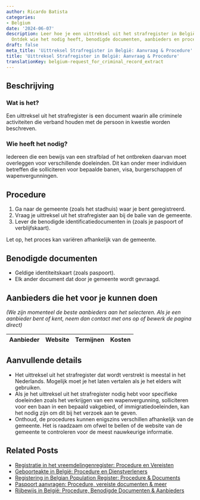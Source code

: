 ```yaml
---
author: Ricardo Batista
categories:
- Belgium
date: '2024-06-07'
description: Leer hoe je een uittreksel uit het strafregister in België kunt aanvragen.
  Ontdek wie het nodig heeft, benodigde documenten, aanbieders en procedure details.
draft: false
meta_title: 'Uittreksel Strafregister in België: Aanvraag & Procedure'
title: 'Uittreksel Strafregister in België: Aanvraag & Procedure'
translationKey: belgium-request_for_criminal_record_extract
---
```



## Beschrijving
### Wat is het?
Een uittreksel uit het strafregister is een document waarin alle criminele activiteiten die verband houden met de persoon in kwestie worden beschreven.

### Wie heeft het nodig?
Iedereen die een bewijs van een strafblad of het ontbreken daarvan moet overleggen voor verschillende doeleinden. Dit kan onder meer individuen betreffen die solliciteren voor bepaalde banen, visa, burgerschappen of wapenvergunningen.

## Procedure

1. Ga naar de gemeente (zoals het stadhuis) waar je bent geregistreerd.
2. Vraag je uittreksel uit het strafregister aan bij de balie van de gemeente.
3. Lever de benodigde identificatiedocumenten in (zoals je paspoort of verblijfskaart).

Let op, het proces kan variëren afhankelijk van de gemeente.

## Benodigde documenten

- Geldige identiteitskaart (zoals paspoort).
- Elk ander document dat door je gemeente wordt gevraagd.

## Aanbieders die het voor je kunnen doen

_(We zijn momenteel de beste aanbieders aan het selecteren. Als je een aanbieder bent of kent, neem dan contact met ons op of bewerk de pagina direct)_

| Aanbieder       |     Website     |     Termijnen    |       Kosten     |
| :-------------: | :-------------: |  :-------------: | :-------------: |

## Aanvullende details

- Het uittreksel uit het strafregister dat wordt verstrekt is meestal in het Nederlands. Mogelijk moet je het laten vertalen als je het elders wilt gebruiken.
- Als je het uittreksel uit het strafregister nodig hebt voor specifieke doeleinden zoals het verkrijgen van een wapenvergunning, solliciteren voor een baan in een bepaald vakgebied, of immigratiedoeleinden, kan het nodig zijn om dit bij het verzoek aan te geven.
- Onthoud, de procedures kunnen enigszins verschillen afhankelijk van de gemeente. Het is raadzaam om ofwel te bellen of de website van de gemeente te controleren voor de meest nauwkeurige informatie.
## Related Posts

- [Registratie in het vreemdelingenregister: Procedure en Vereisten](https://tramitit.com/nl/guides/belgium/inschrijving_in_de_vreemdelingenregisters/)
- [Geboorteakte in België: Procedure en Dienstverleners](https://tramitit.com/nl/guides/belgium/aanvraag_geboorteakte/)
- [Registering in Belgian Population Register: Procedure & Documents](https://tramitit.com/nl/guides/belgium/inschrijving_in_de_bevolkingsregisters/)
- [Paspoort aanvragen: Procedure, vereiste documenten & meer](https://tramitit.com/nl/guides/belgium/aanvraag_paspoort/)
- [Rijbewijs in België: Procedure, Benodigde Documenten & Aanbieders](https://tramitit.com/nl/guides/belgium/verzoek_om_een_rijbewijs/)